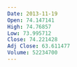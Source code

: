 ```yaml
---
Date: 2013-11-19
Open: 74.147141
High: 74.76857
Low: 73.995712
Close: 74.221428
Adj Close: 63.611477
Volume: 52234700
---
```

